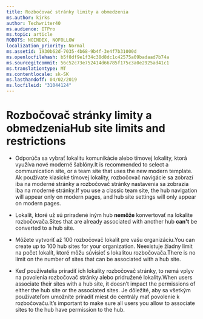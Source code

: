 ```yaml
---
title: Rozbočovač stránky limity a obmedzenia
ms.author: kirks
author: Techwriter40
ms.audience: ITPro
ms.topic: article
ROBOTS: NOINDEX, NOFOLLOW
localization_priority: Normal
ms.assetid: 1930b62d-7035-4b68-9b4f-3e4f7b31000d
ms.openlocfilehash: b5f8df9e1f34c38d8dc1c42575a09badaad7b74a
ms.sourcegitcommit: 56c52c73e752414d66785f175c3a0e2925ad41c1
ms.translationtype: MT
ms.contentlocale: sk-SK
ms.lasthandoff: 04/02/2019
ms.locfileid: "31044124"
---
```

# <a name="hub-site-limits-and-restrictions"></a><span data-ttu-id="c112b-102">Rozbočovač stránky limity a obmedzenia</span><span class="sxs-lookup"><span data-stu-id="c112b-102">Hub site limits and restrictions</span></span>


- <span data-ttu-id="c112b-103">Odporúča sa vybrať lokalitu komunikácie alebo tímovej lokality, ktorá využíva nové moderné šablóny.</span><span class="sxs-lookup"><span data-stu-id="c112b-103">It is recommended to select a communication site, or a team site that uses the new modern template.</span></span> <span data-ttu-id="c112b-104">Ak používate klasické tímovej lokality, rozbočovač navigácie sa zobrazí iba na moderné stránky a rozbočovač stránky nastavenia sa zobrazia iba na moderné stránky.</span><span class="sxs-lookup"><span data-stu-id="c112b-104">If you use a classic team site, the hub navigation will appear only on modern pages, and hub site settings will only appear on modern pages.</span></span>


- <span data-ttu-id="c112b-105">Lokalít, ktoré už sú priradené iným hub **nemôže** konvertovať na lokalite rozbočovača.</span><span class="sxs-lookup"><span data-stu-id="c112b-105">Sites that are already associated with another hub **can't** be converted to a hub site.</span></span>


- <span data-ttu-id="c112b-106">Môžete vytvoriť až 100 rozbočovač lokalít pre vašu organizáciu.</span><span class="sxs-lookup"><span data-stu-id="c112b-106">You can create up to 100 hub sites for your organization.</span></span> <span data-ttu-id="c112b-107">Neexistuje žiadny limit na počet lokalít, ktoré môžu súvisieť s lokalitou rozbočovača.</span><span class="sxs-lookup"><span data-stu-id="c112b-107">There is no limit on the number of sites that can be associated with a hub site.</span></span>


- <span data-ttu-id="c112b-108">Keď používatelia priradiť ich lokality rozbočovač stránky, to nemá vplyv na povolenia rozbočovač stránky alebo pridružené lokality.</span><span class="sxs-lookup"><span data-stu-id="c112b-108">When users associate their sites with a hub site, it doesn’t impact the permissions of either the hub site or the associated sites.</span></span> <span data-ttu-id="c112b-109">Je dôležité, aby sa všetkým používateľom umožníte priradiť miest do centrály mať povolenie k rozbočovaču.</span><span class="sxs-lookup"><span data-stu-id="c112b-109">It’s important to make sure all users you allow to associate sites to the hub have permission to the hub.</span></span>


